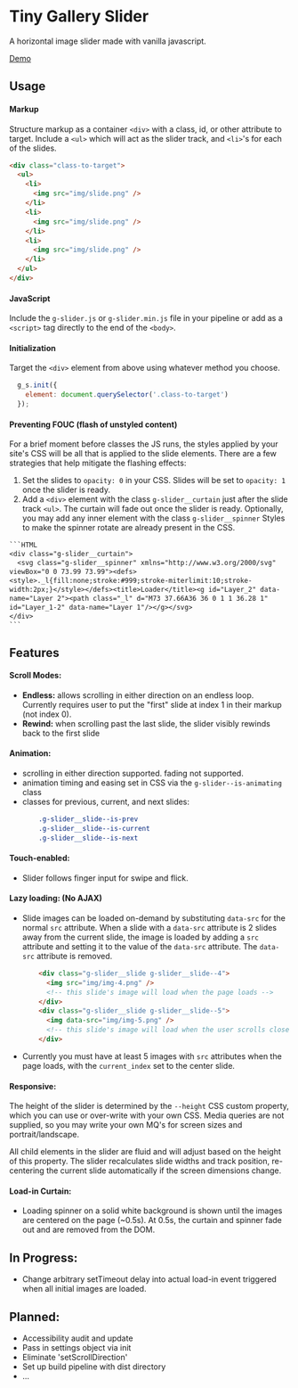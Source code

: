 # Tiny Gallery Slider

A horizontal image slider made with vanilla javascript.

[Demo](http://daviduffy.me/slider/)

## Usage

#### Markup
Structure markup as a container `<div>` with a class, id, or other attribute to target. Include a `<ul>` which will act as the slider track, and `<li>`'s for each of the slides. 

  ```HTML
  <div class="class-to-target">
    <ul>
      <li>
        <img src="img/slide.png" />
      </li>
      <li>
        <img src="img/slide.png" />
      </li>
      <li>
        <img src="img/slide.png" />
      </li>
    </ul>
  </div>
  ```

#### JavaScript
Include the `g-slider.js` or `g-slider.min.js` file in your pipeline or add as a `<script>` tag directly to the end of the `<body>`.


#### Initialization
Target the `<div>` element from above using whatever method you choose. 

```JavaScript
  g_s.init({
    element: document.querySelector('.class-to-target')
  });
```

#### Preventing FOUC (flash of unstyled content)
For a brief moment before classes the JS runs, the styles applied by your site's CSS will be all that is applied to the slide elements. There are a few strategies that help mitigate the flashing effects:
  1. Set the slides to `opacity: 0` in your CSS. Slides will be set to `opacity: 1` once the slider is ready.
  2. Add a `<div>` element with the class `g-slider__curtain` just after the slide track `<ul>`. The curtain will fade out once the slider is ready. Optionally, you may add any inner element with the class `g-slider__spinner` Styles to make the spinner rotate are already present in the CSS.

    ```HTML
    <div class="g-slider__curtain">
      <svg class="g-slider__spinner" xmlns="http://www.w3.org/2000/svg" viewBox="0 0 73.99 73.99"><defs><style>._l{fill:none;stroke:#999;stroke-miterlimit:10;stroke-width:2px;}</style></defs><title>Loader</title><g id="Layer_2" data-name="Layer 2"><path class="_l" d="M73 37.66A36 36 0 1 1 36.28 1" id="Layer_1-2" data-name="Layer 1"/></g></svg>
    </div>
    ```


## Features

#### Scroll Modes:
 - **Endless:** allows scrolling in either direction on an endless loop. Currently requires user to put the "first" slide at index 1 in their markup (not index 0).
 - **Rewind:** when scrolling past the last slide, the slider visibly rewinds back to the first slide
 
#### Animation:
 - scrolling in either direction supported. fading not supported.
 - animation timing and easing set in CSS via the `g-slider--is-animating` class
 - classes for previous, current, and next slides:
    ```CSS
        .g-slider__slide--is-prev
        .g-slider__slide--is-current
        .g-slider__slide--is-next
    ```


#### Touch-enabled:
 - Slider follows finger input for swipe and flick.

#### Lazy loading: (No AJAX)
 - Slide images can be loaded on-demand by substituting `data-src` for the normal `src` attribute. When a slide with a `data-src` attribute is 2 slides away from the current slide, the image is loaded by adding a `src` attribute and setting it to the value of the `data-src` attribute. The `data-src` attribute is removed.

    ```HTML
        <div class="g-slider__slide g-slider__slide--4">
          <img src="img/img-4.png" />
          <!-- this slide's image will load when the page loads -->
        </div>
        <div class="g-slider__slide g-slider__slide--5">
          <img data-src="img/img-5.png" />
          <!-- this slide's image will load when the user scrolls close it it. Slide 3 if scrolling right, or slide 7 if scrolling left. -->
        </div>
    ```

 - Currently you must have at least 5 images with `src` attributes when the page loads, with the `current_index` set to the center slide.

#### Responsive:
The height of the slider is determined by the `--height` CSS custom property, which you can use or over-write with your own CSS. Media queries are not supplied, so you may write your own MQ's for screen sizes and portrait/landscape.

All child elements in the slider are fluid and will adjust based on the height of this property. The slider recalculates slide widths and track position, re-centering the current slide automatically if the screen dimensions change.

#### Load-in Curtain:
 - Loading spinner on a solid white background is shown until the images are centered on the page (~0.5s). At 0.5s, the curtain and spinner fade out and are removed from the DOM.

## In Progress:
 - Change arbitrary setTimeout delay into actual load-in event triggered when all initial images are loaded.

## Planned:
 - Accessibility audit and update
 - Pass in settings object via init
 - Eliminate 'setScrollDirection'
 - Set up build pipeline with dist directory
 - ...
